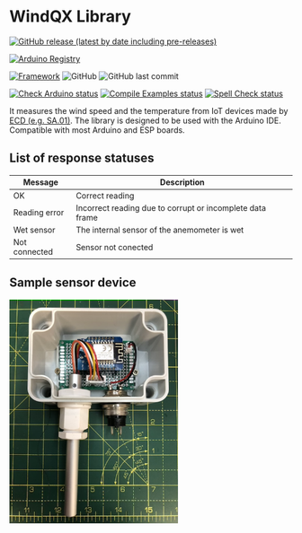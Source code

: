 # WindQX Library
[![GitHub release (latest by date including pre-releases)](https://img.shields.io/github/v/release/McOrts/WindQX_Library?include_prereleases)](https://github.com/McOrts/WindQX_Library/releases)

[![Arduino Registry](https://www.ardu-badge.com/badge/WindQX_Library.svg)](https://www.arduinolibraries.info/libraries/WindQX_Library)

[![Framework](https://img.shields.io/badge/Framework-Arduino-blue)](https://www.arduino.cc/) ![GitHub](https://img.shields.io/github/license/McOrts/WindQX_Library) ![GitHub last commit](https://img.shields.io/github/last-commit/McOrts/WindQX_Library)

[![Check Arduino status](https://github.com/arduino-libraries/WindQX_Library/actions/workflows/check-arduino.yml/badge.svg)](https://github.com/arduino-libraries/WindQX_Library/actions/workflows/check-arduino.yml)
[![Compile Examples status](https://github.com/arduino-libraries/WindQX_Library/actions/workflows/compile-examples.yml/badge.svg)](https://github.com/arduino-libraries/WindQX_Library/actions/workflows/compile-examples.yml)
[![Spell Check status](https://github.com/arduino-libraries/WindQX_Library/actions/workflows/spell-check.yml/badge.svg)](https://github.com/arduino-libraries/WindQX_Library/actions/workflows/spell-check.yml)

It measures the wind speed and the temperature from IoT devices made by [ECD (e.g. SA.01)](https://ecdsl.com/en/producto/sa-01-2/). The library is designed to be used with the Arduino IDE. Compatible with most Arduino and ESP boards.

## List of response statuses
| Message | Description |
|-----------|-----------|
| OK | Correct reading |
| Reading error | Incorrect reading due to corrupt or incomplete data frame |
| Wet sensor | The internal sensor of the anemometer is wet |
| Not connected | Sensor not conected |

## Sample sensor device
<img src="https://github.com/ElectronicCircuitDesing/solid_state_anemometer_wifi/blob/main/img/IMG_7342.png" width="300" align="center"/>
